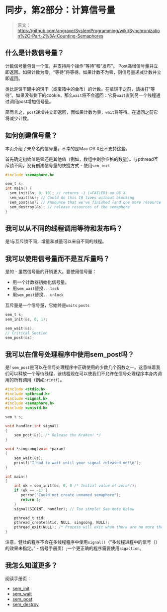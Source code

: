 # 同步，第2部分：计算信号量

> 原文：<https://github.com/angrave/SystemProgramming/wiki/Synchronization%2C-Part-2%3A-Counting-Semaphores>

## 什么是计数信号量？

计数信号量包含一个值，并支持两个操作“等待”和“发布”。 Post递增信号量并立即返回。如果计数为零，“等待”将等待。如果计数不为零，则信号量递减计数并立即返回。

类比是饼干罐中的饼干（或宝箱中的金币）的计数。在拿饼干之前，请拨打“等待”。如果没有剩下的cookie，那么`wait`将不会返回：它将`wait`直到另一个线程通过调用post增加信号量。

简而言之，`post`递增并立即返回，而如果计数为零，`wait`将等待。在返回之前它将减少计数。

## 如何创建信号量？

本页介绍了未命名的信号量。不幸的是Mac OS X还不支持这些。

首先确定初始值是零还是其他值（例如，数组中剩余空格的数量）。与pthread互斥锁不同，没有创建信号量的快捷方式 - 使用`sem_init`

```c
#include <semaphore.h>

sem_t s;
int main() {
  sem_init(&s, 0, 10); // returns -1 (=FAILED) on OS X
  sem_wait(&s); // Could do this 10 times without blocking
  sem_post(&s); // Announce that we've finished (and one more resource item is available; increment count)
  sem_destroy(&s); // release resources of the semaphore
}
```

## 我可以从不同的线程调用等待和发布吗？

是!与互斥锁不同，增量和减量可以来自不同的线程。

## 我可以使用信号量而不是互斥量吗？

是的 - 虽然信号量的开销更大。要使用信号量：

*   用一个计数器初始化信号量。
*   用`sem_wait`替换`...lock`
*   用`sem_post`替换`...unlock`

互斥量是一个信号量，它始终是`waits` `posts`

```c
sem_t s;
sem_init(&s, 0, 1);

sem_wait(&s);
// Critical Section
sem_post(&s);
```

## 我可以在信号处理程序中使用sem_post吗？

是! `sem_post`是可以在信号处理程序中正确使用的少数几个函数之一。这意味着我们可以释放一个等待线程，该线程现在可以使我们不允许在信号处理程序本身内调用的所有调用（例如`printf`）。

```c
#include <stdio.h>
#include <pthread.h>
#include <signal.h>
#include <semaphore.h>
#include <unistd.h>

sem_t s;

void handler(int signal)
{
    sem_post(&s); /* Release the Kraken! */
}

void *singsong(void *param)
{
    sem_wait(&s);
    printf("I had to wait until your signal released me!\n");
}

int main()
{
    int ok = sem_init(&s, 0, 0 /* Initial value of zero*/); 
    if (ok == -1) {
       perror("Could not create unnamed semaphore");
       return 1;
    }
    signal(SIGINT, handler); // Too simple! See note below

    pthread_t tid;
    pthread_create(&tid, NULL, singsong, NULL);
    pthread_exit(NULL); /* Process will exit when there are no more threads */
}
```

注意，健壮的程序不会在多线程程序中使用`signal()`（“多线程进程中的信号（）的效果未指定。” - 信号手册页）;一个更正确的程序需要使用`sigaction`。

## 我怎么知道更多？

阅读手册页：

*   [sem_init](http://man7.org/linux/man-pages/man3/sem_init.3.html)
*   [sem_wait](http://man7.org/linux/man-pages/man3/sem_wait.3.html)
*   [sem_post](http://man7.org/linux/man-pages/man3/sem_post.3.html)
*   [sem_destroy](http://man7.org/linux/man-pages/man3/sem_destroy.3.html)